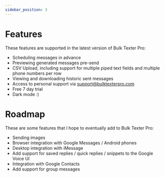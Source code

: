 ```yaml
---
sidebar_position: 3
---
```


# Features
These features are supported in the latest version of Bulk Texter Pro:
* Scheduling messages in advance
* Previewing generated messages pre-send
* CSV Upload, including support for multiple piped text fields and multiple phone numbers per row
* Viewing and downloading historic sent messages
* Access to personal support via support@bulktexterpro.com
* Free 7 day trial
* Dark mode :)

# Roadmap
These are some features that I hope to eventually add to Bulk Texter Pro:
* Sending images
* Browser integration with Google Messages / Android phones
* Desktop integration with iMessage
* Add support for saved replies / quick replies / snippets to the Google Voice UI
* Integration with Google Contacts
* Add support for group messages
